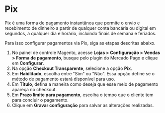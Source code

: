 # Pix

Pix é uma forma de pagamento instantânea que permite o envio e recebimento de dinheiro a partir de qualquer conta bancária ou digital em segundos, a qualquer dia e horário, incluindo finais de semana e feriados.

Para isso configurar pagamentos via Pix, siga as etapas descritas abaixo.

1. No painel de controle Magento, acesse **Lojas > Configuração > Vendas > Forma de pagamento**, busque pelo plugin do Mercado Pago e clique em **Configurar**.
2. Na opção **Checkout Transparente**, selecione a opção **Pix**.
3. Em **Habilitado**, escolha entre "Sim" ou "Não". Essa opção define se o método de pagamento estará disponível para uso.
4. Em **Título**, defina a maneira como deseja que esse meio de pagamento apareça no checkout.
5. Em **Prazo limite para pagamento**, escolha o tempo que o cliente tem para concluir o pagamento.
6. Clique em **Gravar configuração** para salvar as alterações realizadas.
